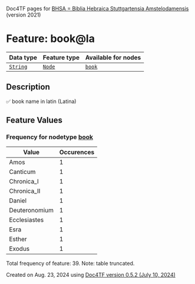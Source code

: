 Doc4TF pages for [BHSA = Biblia Hebraica Stuttgartensia Amstelodamensis](https://github.com/ETCBC/BHSA/tree/master/tf) (version 2021)
# Feature: book@la
Data type|Feature type|Available for nodes
---|---|---
[`String`](featuresbydatatype.md#string)|[`Node`](featuresbytype.md#node)| [`book`](featuresbynodetype.md#book) 
## Description
✅ book name in latin (Latina)
## Feature Values
### Frequency for nodetype [book](featuresbynodetype.md#book)
Value|Occurences
---|---
Amos|1
Canticum|1
Chronica_I|1
Chronica_II|1
Daniel|1
Deuteronomium|1
Ecclesiastes|1
Esra|1
Esther|1
Exodus|1

Total frequency of feature: 39. Note: table truncated.
  

Created on Aug. 23, 2024 using [Doc4TF version 0.5.2 (July 10, 2024)](https://github.com/tonyjurg/Doc4TF/blob/main/CreateFeatureDoc.ipynb) 
